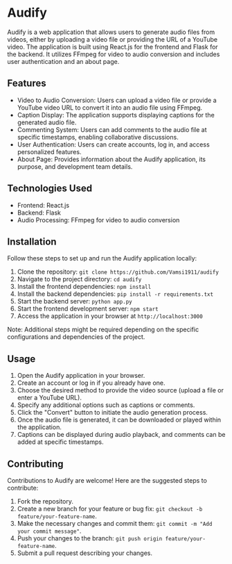 # Audify

Audify is a web application that allows users to generate audio files from videos, either by uploading a video file or providing the URL of a YouTube video. The application is built using React.js for the frontend and Flask for the backend. It utilizes FFmpeg for video to audio conversion and includes user authentication and an about page.

## Features

- Video to Audio Conversion: Users can upload a video file or provide a YouTube video URL to convert it into an audio file using FFmpeg.
- Caption Display: The application supports displaying captions for the generated audio file.
- Commenting System: Users can add comments to the audio file at specific timestamps, enabling collaborative discussions.
- User Authentication: Users can create accounts, log in, and access personalized features.
- About Page: Provides information about the Audify application, its purpose, and development team details.

## Technologies Used

- Frontend: React.js
- Backend: Flask
- Audio Processing: FFmpeg for video to audio conversion

## Installation

Follow these steps to set up and run the Audify application locally:

1. Clone the repository: `git clone https://github.com/Vamsi1911/audify`
2. Navigate to the project directory: `cd audify`
3. Install the frontend dependencies: `npm install`
4. Install the backend dependencies: `pip install -r requirements.txt`
5. Start the backend server: `python app.py`
6. Start the frontend development server: `npm start`
7. Access the application in your browser at `http://localhost:3000`

Note: Additional steps might be required depending on the specific configurations and dependencies of the project.

## Usage

1. Open the Audify application in your browser.
2. Create an account or log in if you already have one.
3. Choose the desired method to provide the video source (upload a file or enter a YouTube URL).
4. Specify any additional options such as captions or comments.
5. Click the "Convert" button to initiate the audio generation process.
6. Once the audio file is generated, it can be downloaded or played within the application.
7. Captions can be displayed during audio playback, and comments can be added at specific timestamps.

## Contributing

Contributions to Audify are welcome! Here are the suggested steps to contribute:

1. Fork the repository.
2. Create a new branch for your feature or bug fix: `git checkout -b feature/your-feature-name`.
3. Make the necessary changes and commit them: `git commit -m "Add your commit message"`.
4. Push your changes to the branch: `git push origin feature/your-feature-name`.
5. Submit a pull request describing your changes.
